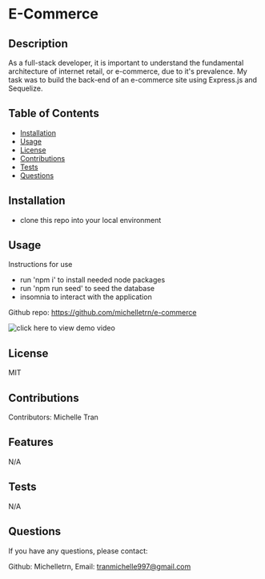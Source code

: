# E-Commerce

## Description

As a full-stack developer, it is important to understand the fundamental architecture of internet retail, or e-commerce, due to it's prevalence. My task was to build the back-end of an e-commerce site using Express.js and Sequelize.

## Table of Contents

- [Installation](#installation)
- [Usage](#usage)
- [License](#license)
- [Contributions](#contributions)
- [Tests](#tests)
- [Questions](#questions)

## Installation

- clone this repo into your local environment

## Usage

Instructions for use

- run 'npm i' to install needed node packages
- run 'npm run seed' to seed the database
- insomnia to interact with the application

Github repo: https://github.com/michelletrn/e-commerce

![click here to view demo video]([https://drive.google.com/file/d/1WuuoDqiFt7bve6ZCJUZYUEpfCxKMdsuT/view](https://drive.google.com/file/d/1P1snP1fxoPBw5QPPgj6wwk0lh16qos6V/view))

## License

MIT

## Contributions

Contributors: Michelle Tran

## Features

N/A

## Tests

N/A

## Questions

If you have any questions, please contact:

Github: Michelletrn, Email: tranmichelle997@gmail.com
